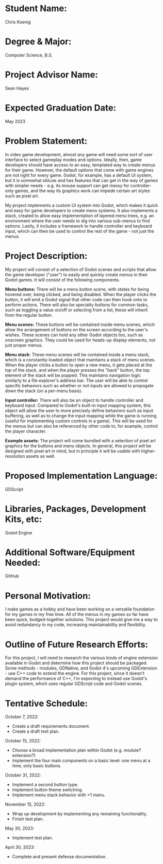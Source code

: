 Student Name:
=============

Chris Koenig

Degree & Major:
===============

Computer Science, B.S.

Project Advisor Name:
=====================

Sean Hayes

Expected Graduation Date:
=========================

May 2023

Problem Statement:
==================

In video game development, almost any game will need some sort of user interface
to select gameplay modes and options. Ideally, then, game developers should have
access to an easy, templated way to create menus for their game. However, the
default options that come with game engines are not right for every game. Godot,
for example, has a default UI system, but it is somewhat obtuse and has features
that can get in the way of games with simpler needs - e.g. its mouse support can
get messy for controller-only games, and the way its graphics work can impede
certain art styles such as pixel art.

My project implements a custom UI system into Godot, which makes it quick and
easy for game developers to create menu systems. It also implements a stack,
created to allow easy implementation of layered menu trees, e.g. an environment
where the user needs to dig into various sub-menus to find options. Lastly, it
includes a framework to handle controller and keyboard input, which can then be
used to control the rest of the game - not just the menus.

Project Description:
====================

My project will consist of a selection of Godot scenes and scripts that allow the
game developer ("user") to easily and quickly create menus in their Godot games.
It will consist of the following components.

**Menu buttons:** There will be a menu button scene, with states for being hovered
over, being clicked, and being disabled. When the player clicks the button, it
will emit a Godot signal that other code can then hook onto to perform actions.
There will also be specialty buttons for common tasks, such as toggling a value
on/off or selecting from a list; these will inherit from the regular button.

**Menu scenes:** These buttons will be contained inside menu scenes, which allow the
arrangement of buttons on the screen according to the user's wishes. These scenes
can hold any other Godot objects too, such as onscreen graphics. They could be
used for heads-up display elements, not just proper menus.

**Menu stack:** These menu scenes will be contained inside a menu stack, which is a
constantly-loaded object that maintains a stack of menu scenes. When the player
clicks a button to open a new menu, it gets placed at the top of the stack, and
when the player presses the "back" button, the top element of the stack will be
popped. This maintains navigation logic similarly to a file explorer's address
bar. The user will be able to control specific behaviors such as whether or not
inputs are allowed to propogate down the stack (on a per-menu basis).

**Input controller:** There will also be an object to handle controller and keyboard
input. Compared to Godot's built-in input mapping system, this object will allow
the user to more precisely define behaviors such as input buffering, as well as
to change the input mapping while the game is running (useful for implementing
custom controls in a game). This will be used for the menus but can also be
referenced by other code to, for example, control the player character.

**Example assets:** The project will come bundled with a selection of pixel art
graphics for the buttons and menu objects. In general, this project will be designed
with pixel art in mind, but in principle it will be usable with higher-resolution
assets as well.

Proposed Implementation Language:
=================================

GDScript

Libraries, Packages, Development Kits, etc:
===========================================

Godot Engine

Additional Software/Equipment Needed:
=====================================

GitHub

Personal Motivation:
====================

I make games as a hobby and have been working on a versatile foundation for my
games in my free time. All of the menus in my games so far have been quick,
bodged-together solutions. This project would give me a way to avoid redundancy
in my code, increasing maintainability and flexibility.

Outline of Future Research Efforts:
===================================

For this project, I will need to research the various kinds of engine extension
available in Godot and determine how this project should be packaged. Some methods -
modules, GDNative, and Godot 4's upcoming GDExtension - use C++ code to extend the
engine. For this project, since it doesn't demand the performance of C++, I'm
expecting to instead use Godot's plugin system, which uses regular GDScript code and
Godot scenes.

Tentative Schedule:
===================

October 7, 2022:
- Create a draft requirements document.
- Create a draft test plan.

October 15, 2022:
- Choose a broad implementation plan within Godot (e.g. module? extension?)
- Implement the four main components on a basic level: one menu at a time, only basic buttons.

October 31, 2022:
- Implement a second button type.
- Implement button theme switching.
- Implement menu stack behavior with >1 menu.

November 15, 2022:
- Wrap up development by implementing any remaining functionality.
- Finish test plan.

May 30, 2023:
- Implement test plan.

April 30, 2023:
- Complete and present defense documentation.
